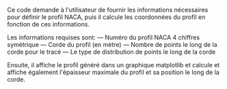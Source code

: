 Ce code demande à l'utilisateur de fournir les informations nécessaires pour définir le profil NACA, 
puis il calcule les coordonnées du profil en fonction de ces informations. 

Les informations requises sont: 
— Numéro du profil NACA 4 chiffres symétrique
— Corde du profil (en mètre)
— Nombre de points le long de la corde pour le tracé
— Le type de distribution de points le long de la corde

Ensuite, il affiche le profil généré dans un graphique matplotlib et calcule et affiche également 
l'épaisseur maximale du profil et sa position le long de la corde.



